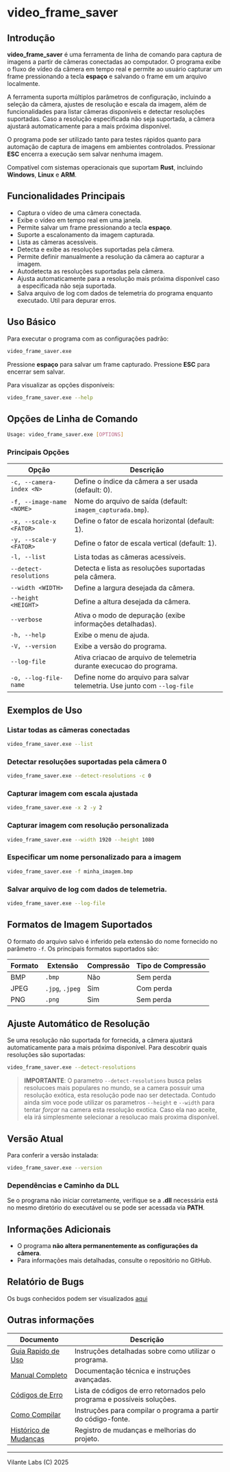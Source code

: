# video\_frame\_saver

## Introdução

**video\_frame\_saver** é uma ferramenta de linha de comando para captura de imagens a partir de câmeras conectadas ao computador. O programa exibe o fluxo de vídeo da câmera em tempo real e permite ao usuário capturar um frame pressionando a tecla **espaço** e salvando o frame em um arquivo localmente.

A ferramenta suporta múltiplos parâmetros de configuração, incluindo a seleção da câmera, ajustes de resolução e escala da imagem, além de funcionalidades para listar câmeras disponíveis e detectar resoluções suportadas. Caso a resolução especificada não seja suportada, a câmera ajustará automaticamente para a mais próxima disponível.

O programa pode ser utilizado tanto para testes rápidos quanto para automação de captura de imagens em ambientes controlados. Pressionar **ESC** encerra a execução sem salvar nenhuma imagem.

Compatível com sistemas operacionais que suportam **Rust**, incluindo **Windows**, **Linux** e **ARM**.

## Funcionalidades Principais

- Captura o vídeo de uma câmera conectada.
- Exibe o vídeo em tempo real em uma janela.
- Permite salvar um frame pressionando a tecla **espaço**.
- Suporte a escalonamento da imagem capturada.
- Lista as câmeras acessíveis.
- Detecta e exibe as resoluções suportadas pela câmera.
- Permite definir manualmente a resolução da câmera ao capturar a imagem.
- Autodetecta as resoluções suportadas pela câmera.
- Ajusta automaticamente para a resolução mais próxima disponível caso a especificada não seja suportada.
- Salva arquivo de log com dados de telemetria do programa enquanto executado. Util para depurar erros. 

## Uso Básico

Para executar o programa com as configurações padrão:

```sh
video_frame_saver.exe
```

Pressione **espaço** para salvar um frame capturado.
Pressione **ESC** para encerrar sem salvar.

Para visualizar as opções disponíveis:

```sh
video_frame_saver.exe --help
```

## Opções de Linha de Comando

```sh
Usage: video_frame_saver.exe [OPTIONS]
```

### Principais Opções

| Opção                     | Descrição                                                   |
| ------------------------- | ----------------------------------------------------------- |
| `-c, --camera-index <N>`  | Define o índice da câmera a ser usada (default: 0).         |
| `-f, --image-name <NOME>` | Nome do arquivo de saída (default: `imagem_capturada.bmp`). |
| `-x, --scale-x <FATOR>`   | Define o fator de escala horizontal (default: 1).           |
| `-y, --scale-y <FATOR>`   | Define o fator de escala vertical (default: 1).             |
| `-l, --list`              | Lista todas as câmeras acessíveis.                          |
| `--detect-resolutions`    | Detecta e lista as resoluções suportadas pela câmera.       |
| `--width <WIDTH>`         | Define a largura desejada da câmera.                        |
| `--height <HEIGHT>`       | Define a altura desejada da câmera.                         |
| `--verbose`               | Ativa o modo de depuração (exibe informações detalhadas).   |
| `-h, --help`              | Exibe o menu de ajuda.                                      |
| `-V, --version`           | Exibe a versão do programa.                                 |
| `--log-file`              | Ativa criacao de arquivo de telemetria durante execucao do programa.                                 |
| `-o, --log-file-name`     | Define nome do arquivo para salvar telemetria. Use junto com `--log-file`                                 |

## Exemplos de Uso

### Listar todas as câmeras conectadas

```sh
video_frame_saver.exe --list
```

### Detectar resoluções suportadas pela câmera 0

```sh
video_frame_saver.exe --detect-resolutions -c 0
```

### Capturar imagem com escala ajustada

```sh
video_frame_saver.exe -x 2 -y 2
```

### Capturar imagem com resolução personalizada

```sh
video_frame_saver.exe --width 1920 --height 1080
```

### Especificar um nome personalizado para a imagem

```sh
video_frame_saver.exe -f minha_imagem.bmp
```

### Salvar arquivo de log com dados de telemetria.

```sh
video_frame_saver.exe --log-file
```



## Formatos de Imagem Suportados

O formato do arquivo salvo é inferido pela extensão do nome fornecido no parâmetro `-f`. Os principais formatos suportados são:

| Formato | Extensão        | Compressão | Tipo de Compressão |
| ------- | --------------- | ---------- | ------------------ |
| BMP     | `.bmp`          | Não        | Sem perda          |
| JPEG    | `.jpg`, `.jpeg` | Sim        | Com perda          |
| PNG     | `.png`          | Sim        | Sem perda          |


## Ajuste Automático de Resolução

Se uma resolução não suportada for fornecida, a câmera ajustará automaticamente para a mais próxima disponível. Para descobrir quais resoluções são suportadas:

```sh
video_frame_saver.exe --detect-resolutions
```

>**IMPORTANTE**: O parametro `--detect-resolutions` busca pelas resolucoes mais populares no mundo, se a camera possuir uma resolução exótica, esta resolução pode nao ser detectada. Contudo ainda sim voce pode utilizar os parametros `--height` e `--width` para tentar _forçar_ na camera esta resolução exotica. Caso ela nao aceite, ela irá simplesmente selecionar a resolucao mais proxima disponível.


## Versão Atual

Para conferir a versão instalada:

```sh
video_frame_saver.exe --version
```

### Dependências e Caminho da DLL

Se o programa não iniciar corretamente, verifique se a **.dll** necessária está no mesmo diretório do executável ou se pode ser acessada via **PATH**.

## Informações Adicionais

- O programa **não altera permanentemente as configurações da câmera**.
- Para informações mais detalhadas, consulte o repositório no GitHub.


## Relatório de Bugs
Os bugs conhecidos podem ser visualizados [aqui](https://github.com/fvilante/video_frame_saver/issues) 

## Outras informações


| Documento | Descrição |
|-----------|-----------|
| [Guia Rapido de Uso](https://github.com/fvilante/video_frame_saver/blob/main/docs/GUIA_DE_USO.txt) | Instruções detalhadas sobre como utilizar o programa. |
| [Manual Completo](https://github.com/fvilante/video_frame_saver/blob/main/docs/MANUAL_COMPLETO.md) | Documentação técnica e instruções avançadas. |
| [Códigos de Erro](https://github.com/fvilante/video_frame_saver/blob/main/docs/CODIGOS_DE_ERRO.txt) | Lista de códigos de erro retornados pelo programa e possíveis soluções. |
| [Como Compilar](https://github.com/fvilante/video_frame_saver/blob/main/docs/COMO_COMPILAR.md) | Instruções para compilar o programa a partir do código-fonte. |
| [Histórico de Mudanças](https://github.com/fvilante/video_frame_saver/blob/main/CHANGELOG.md) | Registro de mudanças e melhorias do projeto. |

---

Vilante Labs (C) 2025